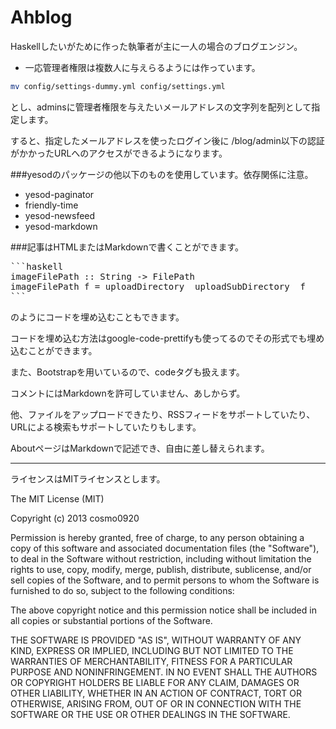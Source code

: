Ahblog
======

Haskellしたいがために作った執筆者が主に一人の場合のブログエンジン。

* 一応管理者権限は複数人に与えらるようには作っています。 

```bash
mv config/settings-dummy.yml config/settings.yml
```
とし、adminsに管理者権限を与えたいメールアドレスの文字列を配列として指定します。

すると、指定したメールアドレスを使ったログイン後に
/blog/admin以下の認証がかかったURLへのアクセスができるようになります。

###yesodのパッケージの他以下のものを使用しています。依存関係に注意。

* yesod-paginator
* friendly-time
* yesod-newsfeed
* yesod-markdown 

###記事はHTMLまたはMarkdownで書くことができます。

<pre>
```haskell
imageFilePath :: String -> FilePath
imageFilePath f = uploadDirectory </> uploadSubDirectory </> f
```
</pre>
のようにコードを埋め込むこともできます。

コードを埋め込む方法はgoogle-code-prettifyも使ってるのでその形式でも埋め込むことができます。

また、Bootstrapを用いているので、codeタグも扱えます。

コメントにはMarkdownを許可していません、あしからず。

他、ファイルをアップロードできたり、RSSフィードをサポートしていたり、URLによる検索もサポートしていたりもします。

AboutページはMarkdownで記述でき、自由に差し替えられます。

* * * *

ライセンスはMITライセンスとします。

The MIT License (MIT)

Copyright (c) 2013 cosmo0920

Permission is hereby granted, free of charge, to any person obtaining a copy
of this software and associated documentation files (the "Software"), to deal
in the Software without restriction, including without limitation the rights
to use, copy, modify, merge, publish, distribute, sublicense, and/or sell
copies of the Software, and to permit persons to whom the Software is
furnished to do so, subject to the following conditions:

The above copyright notice and this permission notice shall be included in
all copies or substantial portions of the Software.

THE SOFTWARE IS PROVIDED "AS IS", WITHOUT WARRANTY OF ANY KIND, EXPRESS OR
IMPLIED, INCLUDING BUT NOT LIMITED TO THE WARRANTIES OF MERCHANTABILITY,
FITNESS FOR A PARTICULAR PURPOSE AND NONINFRINGEMENT. IN NO EVENT SHALL THE
AUTHORS OR COPYRIGHT HOLDERS BE LIABLE FOR ANY CLAIM, DAMAGES OR OTHER
LIABILITY, WHETHER IN AN ACTION OF CONTRACT, TORT OR OTHERWISE, ARISING FROM,
OUT OF OR IN CONNECTION WITH THE SOFTWARE OR THE USE OR OTHER DEALINGS IN
THE SOFTWARE.
